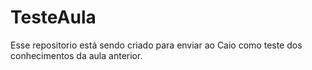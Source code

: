 # TesteAula
Esse repositorio está sendo criado para enviar ao Caio como teste dos conhecimentos da aula anterior.
